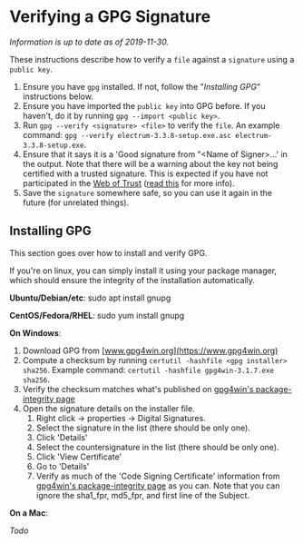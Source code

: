 # Verifying a GPG Signature

*Information is up to date as of 2019-11-30.*

These instructions describe how to verify a `file` against a `signature` using a `public key`.

1. Ensure you have `gpg` installed. If not, follow the "*Installing GPG*" instructions below.
2. Ensure you have imported the `public key` into GPG before. If you haven't, do it by running `gpg --import <public key>`.
3. Run `gpg --verify <signature> <file>` to verify the `file`. An example command: `gpg --verify electrum-3.3.8-setup.exe.asc electrum-3.3.8-setup.exe`.
4. Ensure that it says it is a 'Good signature from "\<Name of Signer>...' in the output. Note that there will be a warning about the key not being certified with a trusted signature. This is expected if you have not participated in the [Web of Trust](https://en.wikipedia.org/wiki/Web_of_trust) ([read this](https://security.stackexchange.com/questions/147447/gpg-why-is-my-trusted-key-not-certified-with-a-trusted-signature) for more info).
5. Save the `signature` somewhere safe, so you can use it again in the future (for unrelated things).

## Installing GPG

This section goes over how to install and verify GPG.

If you're on linux, you can simply install it using your package manager, which should ensure the integrity of the installation automatically.

**Ubuntu/Debian/etc**: sudo apt install gnupg

**CentOS/Fedora/RHEL**: sudo yum install gnupg

**On Windows**:

1. Download GPG from [www.gpg4win.org](https://www.gpg4win.org)
2. Compute a checksum by running `certutil -hashfile <gpg installer> sha256`. Example command: `certutil -hashfile gpg4win-3.1.7.exe sha256`.
3. Verify the checksum matches what's published on [gpg4win's package-integrity page](https://www.gpg4win.org/package-integrity.html)
4. Open the signature details on the installer file.
	1. Right click -> properties -> Digital Signatures.
	2. Select the signature in the list (there should be only one).
	3. Click 'Details'
	4. Select the countersignature in the list (there should be only one).
	5. Click 'View Certificate'
	6. Go to 'Details'
	4. Verify as much of the 'Code Signing Certificate' information from [gpg4win's package-integrity page](https://www.gpg4win.org/package-integrity.html) as you can. Note that you can ignore the sha1_fpr, md5_fpr, and first line of the Subject.

**On a Mac**:

*Todo*